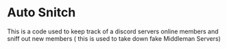 # Auto Snitch
 This is a code used to keep track of a discord servers online members and sniff out new members ( this is used to take down fake Middleman Servers)
